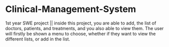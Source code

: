 # Clinical-Management-System
1st year SWE project || inside this project, you are able to add, the list of doctors, patients, and treatments, and you also able to view them. The user will firstly be shown a menu to choose, whether if they want to view the different lists, or add in the list.
